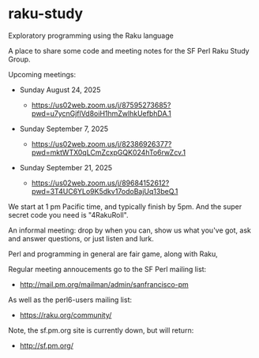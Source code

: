 # raku-study
Exploratory programming using the Raku language

A place to share some code and meeting notes for the SF Perl Raku Study Group.

Upcoming meetings:

*  Sunday August 24, 2025 
    *  https://us02web.zoom.us/j/87595273685?pwd=u7ycnGjflVd8oiH1hmZwlhkUefbhDA.1

*  Sunday September  7, 2025 
    *  https://us02web.zoom.us/j/82386926377?pwd=mktWTX0qLCmZcxpGQK024hTo6rwZcv.1

*  Sunday September 21, 2025
    *  https://us02web.zoom.us/j/89684152612?pwd=3T4UC6YLo9K5dkv17odoBajUq13beQ.1



We start at 1 pm Pacific time, and typically finish by 5pm.
And the super secret code you need is "4RakuRoll".

An informal meeting: drop by when you can, show us what you've got,
ask and answer questions, or just listen and lurk.

Perl and programming in general are fair game, along with Raku, 

Regular meeting annoucements go to the SF Perl mailing list:

*  http://mail.pm.org/mailman/admin/sanfrancisco-pm

As well as the perl6-users mailing list:

*  https://raku.org/community/


Note, the sf.pm.org site is currently down, but will return:

*  http://sf.pm.org/



